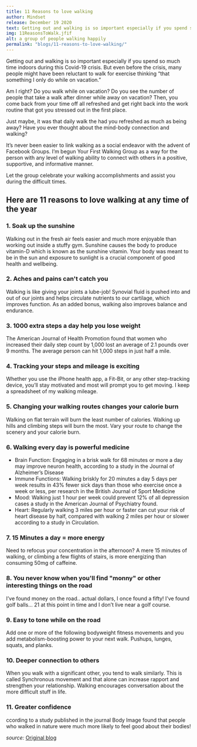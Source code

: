 ```yaml
---
title: 11 Reasons to love walking
author: Mindset
release: December 19 2020
text: Getting out and walking is so important especially if you spend so much time indoors during this Covid-19 crisis. But even before the crisis, many people might have been reluctant to walk for exercise thinking “that something I only do while on vacation.”  
img: 11ReasonsToWalk.jfif
alt: a group of people walking happily
permalink: "blogs/11-reasons-to-love-walking/"
---
```


Getting out and walking is so important especially if you spend so much time indoors during this Covid-19 crisis. But even before the crisis, many people might have been reluctant to walk for exercise thinking “that something I only do while on vacation.”  

Am I right? Do you walk while on vacation? Do you see the number of people that take a walk after dinner while away on vacation?  Then, you come back from your time off all refreshed and get right back into the work routine that got you stressed out in the first place.  

Just maybe, it was that daily walk the had you refreshed as much as being away?  Have you ever thought about the mind-body connection and walking?

It’s never been easier to link walking as a social endeavor with the advent of Facebook Groups. I’m begun Your First Walking Group as a way for the person with any level of walking ability to connect with others in a positive, supportive, and informative manner.

Let the group celebrate your walking accomplishments and assist you during the difficult times.

## Here are 11 reasons to love walking at any time of the year

### 1. Soak up the sunshine

Walking out in the fresh air feels easier and much more enjoyable than working out inside a stuffy gym. Sunshine causes the body to produce vitamin-D which is known as the sunshine vitamin. Your body was meant to be in the sun and exposure to sunlight is a crucial component of good health and wellbeing.

### 2. Aches and pains can't catch you

Walking is like giving your joints a lube-job! Synovial fluid is pushed into and out of our joints and helps circulate nutrients to our cartilage, which improves function. As an added bonus, walking also improves balance and endurance.

### 3. 1000 extra steps a day help you lose weight

The American Journal of Health Promotion found that women who increased their daily step count by 1,000 lost an average of 2.1 pounds over 9 months. The average person can hit 1,000 steps in just half a mile.

### 4. Tracking your steps and mileage is exciting

Whether you use the iPhone health app, a Fit-Bit, or any other step-tracking device, you’ll stay motivated and most will prompt you to get moving. I keep a spreadsheet of my walking mileage.

### 5. Changing your walking routes changes your calorie burn

Walking on flat terrain will burn the least number of calories. Walking up hills and climbing steps will burn the most. Vary your route to change the scenery and your calorie burn.

### 6. Walking every day is powerful medicine

- Brain Function: Engaging in a brisk walk for 68 minutes or more a day may improve neuron health, according to a study in the Journal of Alzheimer’s Disease
- Immune Functions: Walking briskly for 20 minutes a day 5 days per week results in 43% fewer sick days than those who exercise once a week or less, per research in the British Journal of Sport Medicine
- Mood: Walking just 1 hour per week could prevent 12% of all depression cases a study in the American Journal of Psychiatry found.
- Heart: Regularly walking 3 miles per hour or faster can cut your risk of heart disease by half, compared with walking 2 miles per hour or slower according to a study in Circulation.

### 7. 15 Minutes a day = more energy

Need to refocus your concentration in the afternoon? A mere 15 minutes of walking, or climbing a few flights of stairs, is more energizing than consuming 50mg of caffeine.

### 8. You never know when you'll find "monny" or other interesting things on the road

I’ve found money on the road.. actual dollars, I once found a fifty! I’ve found golf balls… 21 at this point in time and I don’t live near a golf course. 

### 9. Easy to tone while on the road

Add one or more of the following bodyweight fitness movements and you add metabolism-boosting power to your next walk. Pushups, lunges, squats, and planks.

### 10. Deeper connection to others

When you walk with a significant other, you tend to walk similarly. This is called Synchronous movement and that alone can increase rapport and strengthen your relationship. Walking encourages conversation about the more difficult stuff in life.

### 11. Greater confidence

ccording to a study published in the journal Body Image found that people who walked in nature were much more likely to feel good about their bodies!

*source:*
[Original blog](https://www.walkingforhealthandfitness.com/blog/11-reasons-to-love-walking) 